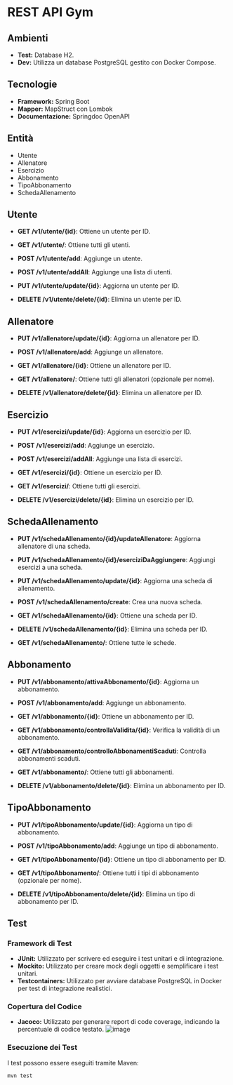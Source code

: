 # REST API Gym

## Ambienti

* **Test:** Database H2.
* **Dev:** Utilizza un database PostgreSQL gestito con Docker Compose.

## Tecnologie

* **Framework:** Spring Boot
* **Mapper:** MapStruct con Lombok
* **Documentazione:** Springdoc OpenAPI

## Entità

* Utente
* Allenatore
* Esercizio
* Abbonamento
* TipoAbbonamento
* SchedaAllenamento

## Utente

* **GET /v1/utente/{id}**: Ottiene un utente per ID.

* **GET /v1/utente/**: Ottiene tutti gli utenti.

* **POST /v1/utente/add**: Aggiunge un utente.
* **POST /v1/utente/addAll**: Aggiunge una lista di utenti.
* **PUT /v1/utente/update/{id}**: Aggiorna un utente per ID.
* **DELETE /v1/utente/delete/{id}**: Elimina un utente per ID.

## Allenatore

* **PUT /v1/allenatore/update/{id}**: Aggiorna un allenatore per ID.

* **POST /v1/allenatore/add**: Aggiunge un allenatore.
* **GET /v1/allenatore/{id}**: Ottiene un allenatore per ID.
* **GET /v1/allenatore/**: Ottiene tutti gli allenatori (opzionale per nome).
* **DELETE /v1/allenatore/delete/{id}**: Elimina un allenatore per ID.

## Esercizio

* **PUT /v1/esercizi/update/{id}**: Aggiorna un esercizio per ID.

* **POST /v1/esercizi/add**: Aggiunge un esercizio.
* **POST /v1/esercizi/addAll**: Aggiunge una lista di esercizi.
* **GET /v1/esercizi/{id}**: Ottiene un esercizio per ID.
* **GET /v1/esercizi/**: Ottiene tutti gli esercizi.
* **DELETE /v1/esercizi/delete/{id}**: Elimina un esercizio per ID.

## SchedaAllenamento

* **PUT /v1/schedaAllenamento/{id}/updateAllenatore**: Aggiorna allenatore di una scheda.

* **PUT /v1/schedaAllenamento/{id}/eserciziDaAggiungere**: Aggiungi esercizi a una scheda.
* **PUT /v1/schedaAllenamento/update/{id}**: Aggiorna una scheda di allenamento.
* **POST /v1/schedaAllenamento/create**: Crea una nuova scheda.
* **GET /v1/schedaAllenamento/{id}**: Ottiene una scheda per ID.
* **DELETE /v1/schedaAllenamento/{id}**: Elimina una scheda per ID.
* **GET /v1/schedaAllenamento/**: Ottiene tutte le schede.

## Abbonamento

* **PUT /v1/abbonamento/attivaAbbonamento/{id}**: Aggiorna un abbonamento.

* **POST /v1/abbonamento/add**: Aggiunge un abbonamento.
* **GET /v1/abbonamento/{id}**: Ottiene un abbonamento per ID.
* **GET /v1/abbonamento/controllaValidita/{id}**: Verifica la validità di un abbonamento.
* **GET /v1/abbonamento/controlloAbbonamentiScaduti**: Controlla abbonamenti scaduti.
* **GET /v1/abbonamento/**: Ottiene tutti gli abbonamenti.
* **DELETE /v1/abbonamento/delete/{id}**: Elimina un abbonamento per ID.

## TipoAbbonamento

* **PUT /v1/tipoAbbonamento/update/{id}**: Aggiorna un tipo di abbonamento.

* **POST /v1/tipoAbbonamento/add**: Aggiunge un tipo di abbonamento.
* **GET /v1/tipoAbbonamento/{id}**: Ottiene un tipo di abbonamento per ID.
* **GET /v1/tipoAbbonamento/**: Ottiene tutti i tipi di abbonamento (opzionale per nome).
* **DELETE /v1/tipoAbbonamento/delete/{id}**: Elimina un tipo di abbonamento per ID.

## Test

### Framework di Test

* **JUnit:** Utilizzato per scrivere ed eseguire i test unitari e di integrazione.
* **Mockito:** Utilizzato per creare mock degli oggetti e semplificare i test unitari.
* **Testcontainers:** Utilizzato per avviare database PostgreSQL in Docker per test di integrazione realistici.

### Copertura del Codice

* **Jacoco:** Utilizzato per generare report di code coverage, indicando la percentuale di codice testato.
![image](https://github.com/user-attachments/assets/2f76e9be-7b0b-4076-aa90-d5e4ae3a1ad0)

### Esecuzione dei Test

I test possono essere eseguiti tramite Maven:

```bash
mvn test
